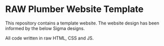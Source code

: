 # RAW Plumber Website Template

This repository contains a template website. The website design has been informed by the below Sigma designs. 

All code written in raw HTML, CSS and JS.
